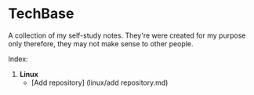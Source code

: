 # TechBase

A collection of my self-study notes. They're were created for my purpose only therefore, they may not make sense to other people.

Index:
1. **Linux**        
   - [Add repository] (linux/add repository.md)